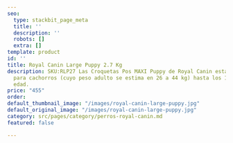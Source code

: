 ```yaml
---
seo:
  type: stackbit_page_meta
  title: ''
  description: ''
  robots: []
  extra: []
template: product
id: ''
title: Royal Canin Large Puppy 2.7 Kg
description: SKU:RLP27 Las Croquetas Pos MAXI Puppy de Royal Canin están diseñadas
  para cachorros (cuyo peso adulto se estima en 26 a 44 kg) hasta los 15 meses de
  edad.
price: "455"
order: 
default_thumbnail_image: "/images/royal-canin-large-puppy.jpg"
default_original_image: "/images/royal-canin-large-puppy.jpg"
category: src/pages/category/perros-royal-canin.md
featured: false

---
```

